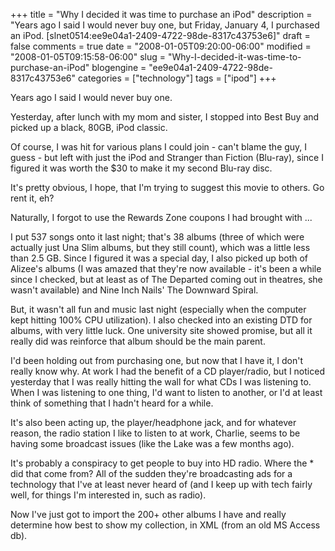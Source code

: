 +++
title = "Why I decided it was time to purchase an iPod"
description = "Years ago I said I would never buy one, but Friday, January 4, I purchased an iPod. [slnet0514:ee9e04a1-2409-4722-98de-8317c43753e6]"
draft = false
comments = true
date = "2008-01-05T09:20:00-06:00"
modified = "2008-01-05T09:15:58-06:00"
slug = "Why-I-decided-it-was-time-to-purchase-an-iPod"
blogengine = "ee9e04a1-2409-4722-98de-8317c43753e6"
categories = ["technology"]
tags = ["ipod"]
+++

<p>
Years ago I said I would never buy one. 
</p>
<p>
Yesterday, after lunch with my mom and sister, I stopped into Best Buy and picked up a black, 80GB, iPod classic. 
</p>
<p>
Of course, I was hit for various plans I could join - can&#39;t blame the guy, I guess - but left with just the iPod and Stranger than Fiction (Blu-ray), since&nbsp;I figured it was worth the $30 to make it my second Blu-ray disc. 
</p>
<div class="note">
<p>
It&#39;s pretty obvious, I hope, that I&#39;m trying to suggest this movie to others. Go rent it, eh? 
</p>
</div>
<p>
Naturally, I forgot to use the Rewards Zone coupons I had brought with ... 
</p>
<p>
I put 537 songs onto it last night; that&#39;s 38&nbsp;albums (three of which were actually just Una Slim albums, but they still count), which was a little less than 2.5 GB. Since I figured it was a special day, I also picked up both of Alizee&#39;s albums (I was amazed that they&#39;re now available - it&#39;s been a while since I checked, but at least as of The Departed coming out in theatres, she wasn&#39;t available) and Nine Inch Nails&#39; The Downward Spiral. 
</p>
<p>
But, it wasn&#39;t all fun and music last night (especially when the computer kept hitting 100% CPU utilization). I also checked into an existing DTD for albums, with very little luck. One university site showed promise, but all it really did was reinforce that album should be the main parent. 
</p>
<p>
I&#39;d been holding out from purchasing one, but now that I have it, I don&#39;t really know why. At work I had the benefit of a CD player/radio, but I noticed yesterday that I was really hitting the wall for what CDs I was listening to. When I was listening to one thing, I&#39;d want to listen to another, or I&#39;d at least think of something that I hadn&#39;t heard for a while. 
</p>
<p>
It&#39;s also been acting up, the player/headphone jack, and for whatever reason, the radio station I like to listen to at work, Charlie, seems to be having some broadcast issues (like the Lake was a few months ago). 
</p>
<div class="tip">
<p>
It&#39;s probably a conspiracy to get people to buy into HD radio. Where the * did that come from? All of the sudden they&#39;re broadcasting ads for a technology that I&#39;ve at least never heard of (and I keep up with tech fairly well, for things I&#39;m interested in, such as radio). 
</p>
</div>
<p>
Now I&#39;ve just got to import the 200+ other albums I have and really determine how best to show my collection, in XML (from an old MS Access db). 
</p>

